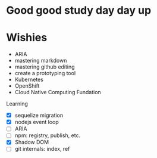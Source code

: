 # Good good study day day up

Wishies
=======

- ARIA
- mastering markdown
- mastering github editing
- create a prototyping tool
- Kubernetes
- OpenShift
- Cloud Native Computing Fundation

Learning

- [x] sequelize migration
- [x] nodejs event loop
- [ ] ARIA
- [ ] npm: registry, publish, etc.
- [x] Shadow DOM
- [ ] git internals: index, ref
